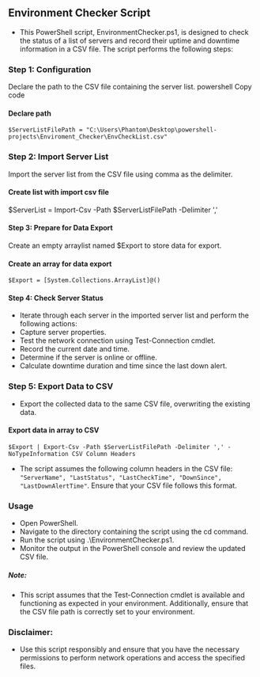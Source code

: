
## Environment Checker Script
- This PowerShell script, EnvironmentChecker.ps1, is designed to check the status of a list of servers and record their uptime and downtime information in a CSV file. The script performs the following steps:

### Step 1: Configuration
Declare the path to the CSV file containing the server list.
powershell
Copy code
#### Declare path
```$ServerListFilePath = "C:\Users\Phantom\Desktop\powershell-projects\Enviroment_Checker\EnvCheckList.csv"```
### Step 2: Import Server List
Import the server list from the CSV file using comma as the delimiter.
#### Create list with import csv file
$ServerList = Import-Csv -Path $ServerListFilePath -Delimiter ','
#### Step 3: Prepare for Data Export
Create an empty arraylist named $Export to store data for export.

#### Create an array for data export
```$Export = [System.Collections.ArrayList]@()```

#### Step 4: Check Server Status
- Iterate through each server in the imported server list and perform the following actions:
- Capture server properties.
- Test the network connection using Test-Connection cmdlet.
- Record the current date and time.
- Determine if the server is online or offline.
- Calculate downtime duration and time since the last down alert.

### Step 5: Export Data to CSV
- Export the collected data to the same CSV file, overwriting the existing data.

#### Export data in array to CSV
``$Export | Export-Csv -Path $ServerListFilePath -Delimiter ',' -NoTypeInformation
CSV Column Headers``

- The script assumes the following column headers in the CSV file: `"ServerName", "LastStatus", "LastCheckTime", "DownSince", "LastDownAlertTime"`. Ensure that your CSV file follows this format.

### Usage
- Open PowerShell.
- Navigate to the directory containing the script using the cd command.
- Run the script using .\EnvironmentChecker.ps1.
- Monitor the output in the PowerShell console and review the updated CSV file.
##### Note: 
- This script assumes that the Test-Connection cmdlet is available and functioning as expected in your environment. Additionally, ensure that the CSV file path is correctly set to your environment.

### Disclaimer: 
- Use this script responsibly and ensure that you have the necessary permissions to perform network operations and access the specified files.
